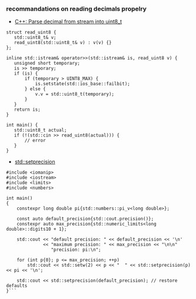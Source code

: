 ### recommandations on reading decimals propelry
 - [C++: Parse decimal from stream into uint8_t](https://stackoverflow.com/questions/71710930/c-parse-decimal-from-stream-into-uint8-t)
 ```
 struct read_uint8 {
    std::uint8_t& v;
    read_uint8(std::uint8_t& v) : v(v) {}
};

inline std::istream& operator>>(std::istream& is, read_uint8 v) {
    unsigned short temporary;
    is >> temporary;
    if (is) {
        if (temporary > UINT8_MAX) {
            is.setstate(std::ios_base::failbit);
        } else {
            v.v = std::uint8_t(temporary);
        }
    }
    return is;
}

int main() {
    std::uint8_t actual;
    if (!(std::cin >> read_uint8(actual))) {
        // error
    }
}
 ```
- [std::setprecision](https://en.cppreference.com/w/cpp/io/manip/setprecision)
```
#include <iomanip>
#include <iostream>
#include <limits>
#include <numbers>
 
int main()
{
    constexpr long double pi{std::numbers::pi_v<long double>};
 
    const auto default_precision{std::cout.precision()};
    constexpr auto max_precision{std::numeric_limits<long double>::digits10 + 1}; 
 
    std::cout << "default precision: " << default_precision << '\n'
              << "maximum precision: " << max_precision << "\n\n"
                 "precision: pi:\n";
 
    for (int p{0}; p <= max_precision; ++p)
        std::cout << std::setw(2) << p << "  " << std::setprecision(p) << pi << '\n';
 
    std::cout << std::setprecision(default_precision); // restore defaults
}```

